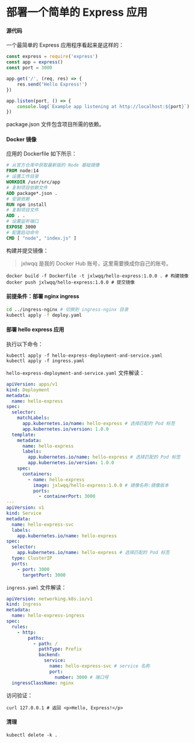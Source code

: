 # 部署一个简单的 Express 应用

#### 源代码

一个最简单的 Express 应用程序看起来是这样的：

```js
const express = require('express')
const app = express()
const port = 3000

app.get('/', (req, res) => {
    res.send('Hello Express!')
})

app.listen(port, () => {
    console.log(`Example app listening at http://localhost:${port}`)
})
```

package.json 文件包含项目所需的依赖。

#### Docker 镜像

应用的 Dockerfile 如下所示：

```dockerfile
# 从官方仓库中获取最新版的 Node 基础镜像
FROM node:14
# 设置工作目录
WORKDIR /usr/src/app
# 复制项目依赖文件
ADD package*.json .
# 安装依赖
RUN npm install
# 复制项目文件
ADD . .
# 设置监听端口
EXPOSE 3000
# 配置启动命令
CMD [ "node", "index.js" ]
```

构建并提交镜像：

> jxlwqq 是我的 Docker Hub 账号，这里需要换成你自己的账号。

```shell
docker build -f Dockerfile -t jxlwqq/hello-express:1.0.0 . # 构建镜像
docker push jxlwqq/hello-express:1.0.0 # 提交镜像
```

#### 前提条件：部署 nginx ingress

```bash
cd ../ingress-nginx # 切换到 ingress-nginx 目录
kubectl apply -f deploy.yaml
```

#### 部署 hello express 应用

执行以下命令：

```shell
kubectl apply -f hello-express-deployment-and-service.yaml
kubectl apply -f ingress.yaml
```

`hello-express-deployment-and-service.yaml` 文件解读：

```yaml
apiVersion: apps/v1
kind: Deployment
metadata:
  name: hello-express
spec:
  selector:
    matchLabels:
      app.kubernetes.io/name: hello-express # 选择匹配的 Pod 标签
      app.kubernetes.io/version: 1.0.0
  template:
    metadata:
      name: hello-express
      labels:
        app.kubernetes.io/name: hello-express # 选择匹配的 Pod 标签
        app.kubernetes.io/version: 1.0.0
    spec:
      containers:
        - name: hello-express
          image: jxlwqq/hello-express:1.0.0 # 镜像名称:镜像版本
          ports:
            - containerPort: 3000
---
apiVersion: v1
kind: Service
metadata:
  name: hello-express-svc
  labels:
    app.kubernetes.io/name: hello-express
spec:
  selector:
    app.kubernetes.io/name: hello-express # 选择匹配的 Pod 标签
  type: ClusterIP
  ports:
    - port: 3000
      targetPort: 3000
```

`ingress.yaml` 文件解读：

```yaml
apiVersion: networking.k8s.io/v1
kind: Ingress
metadata:
  name: hello-express-ingress
spec:
  rules:
    - http:
        paths:
          - path: /
            pathType: Prefix
            backend:
              service:
                name: hello-express-svc # service 名称
                port:
                  number: 3000 # 端口号
  ingressClassName: nginx
```

访问验证：

```shell
curl 127.0.0.1 # 返回 <p>Hello, Express!</p>
```

#### 清理
```shell
kubectl delete -k .
```

